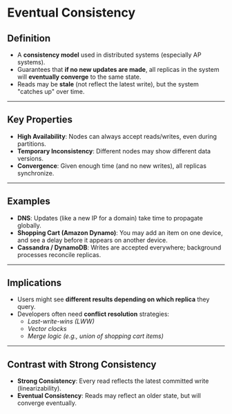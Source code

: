 # Eventual Consistency

## Definition
- A **consistency model** used in distributed systems (especially AP systems).
- Guarantees that **if no new updates are made**, all replicas in the system will **eventually converge** to the same state.
- Reads may be **stale** (not reflect the latest write), but the system "catches up" over time.

---

## Key Properties
- **High Availability**: Nodes can always accept reads/writes, even during partitions.
- **Temporary Inconsistency**: Different nodes may show different data versions.
- **Convergence**: Given enough time (and no new writes), all replicas synchronize.

---

## Examples
- **DNS**: Updates (like a new IP for a domain) take time to propagate globally.
- **Shopping Cart (Amazon Dynamo)**: You may add an item on one device, and see a delay before it appears on another device.
- **Cassandra / DynamoDB**: Writes are accepted everywhere; background processes reconcile replicas.

---

## Implications
- Users might see **different results depending on which replica** they query.
- Developers often need **conflict resolution** strategies:
  - *Last-write-wins (LWW)*  
  - *Vector clocks*  
  - *Merge logic (e.g., union of shopping cart items)*

---

## Contrast with Strong Consistency
- **Strong Consistency**: Every read reflects the latest committed write (linearizability).
- **Eventual Consistency**: Reads may reflect an older state, but will converge eventually.
